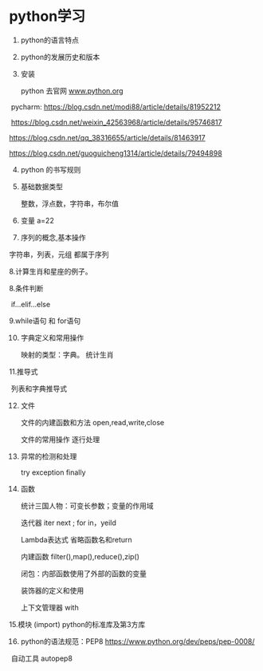 #                   python学习

1. python的语言特点

2. python的发展历史和版本

3. 安装

    python  去官网  www.python.org

​        pycharm:  https://blog.csdn.net/modi88/article/details/81952212

​                           https://blog.csdn.net/weixin_42563968/article/details/95746817

https://blog.csdn.net/qq_38316655/article/details/81463917

https://blog.csdn.net/guoguicheng1314/article/details/79494898

4. python 的书写规则

5. 基础数据类型

    整数，浮点数，字符串，布尔值

6. 变量     a=22

7. 序列的概念,基本操作

 字符串，列表，元组 都属于序列

8.计算生肖和星座的例子。

8.条件判断

​    if...elif...else

9.while语句 和 for语句

10. 字典定义和常用操作

    映射的类型：字典。   统计生肖

11.推导式

​      列表和字典推导式



12. 文件

     文件的内建函数和方法  open,read,write,close

    文件的常用操作  逐行处理

13. 异常的检测和处理

     try exception finally

14. 函数

    统计三国人物：可变长参数；变量的作用域

    迭代器 iter next ; for in，yeild

    Lambda表达式    省略函数名和return

    内建函数 filter(),map(),reduce(),zip()

    闭包：内部函数使用了外部的函数的变量

    装饰器的定义和使用

    上下文管理器  with

15.模块     (import) python的标准库及第3方库

16. python的语法规范：PEP8   https://www.python.org/dev/peps/pep-0008/

​       自动工具 autopep8